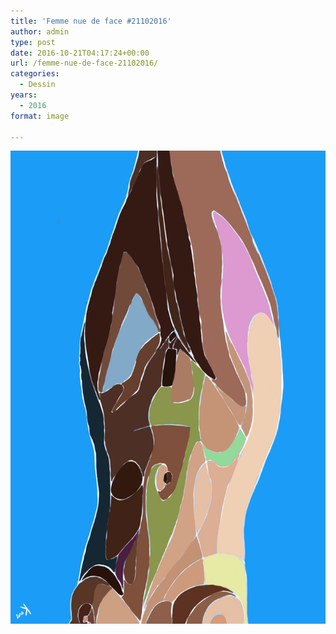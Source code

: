 ```yaml
---
title: 'Femme nue de face #21102016'
author: admin
type: post
date: 2016-10-21T04:17:24+00:00
url: /femme-nue-de-face-21102016/
categories:
  - Dessin
years:
  - 2016
format: image

---
```

![Femme nue de face #21102016](./img_0605.jpg)